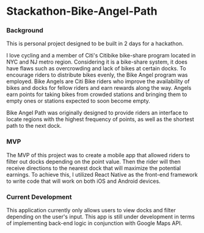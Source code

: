 # Stackathon-Bike-Angel-Path

<h3>Background</h3>
This is personal project designed to be built in 2 days for a hackathon. 

I love cycling and a member of Citi's Citibike bike-share program located in NYC and NJ metro region. Considering it is a bike-share system, it does have flaws such as overcrowding and lack of bikes at certain docks. To encourage riders to distribute bikes evenly,
the Bike Angel program was employed. Bike Angels are Citi Bike riders who improve the availability of bikes and 
docks for fellow riders and earn rewards along the way. Angels earn points for taking bikes from crowded stations and
bringing them to empty ones or stations expected to soon become empty. 

Bike Angel Path was originally designed to provide riders an interface to locate regions with the highest frequency of points,
as well as the shortest path to the next dock. 

<h3>MVP</h3>
The MVP of this project was to create a mobile app that allowed riders to filter out docks depending on the point value. Then the rider will then receive directions to the nearest dock that will maximize the potential earnings. To achieve this, I utilized React Native as the front-end framework to write code that will work on both iOS and Android devices. 

<h3>Current Development</h3>
This application currently only allows users to view docks and filter depending on the user's input. This app is still under development in terms of implementing back-end logic in conjunction with Google Maps API.
